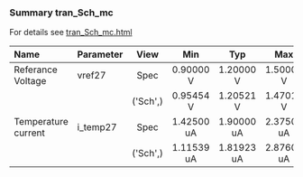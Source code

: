 ### Summary tran_Sch_mc

For details see <a href='tran_Sch_mc.html'>tran_Sch_mc.html</a>

|**Name**|**Parameter**|**View**|**Min** | **Typ** | **Max**|
|:---|:---|:---:|:---:|:---:|:---:|
|Referance Voltage|vref27 | Spec | 0.90000 V | 1.20000 V | 1.50000 V |
| | | ('Sch',)|0.95454 V | 1.20521 V | 1.47019 V |
|Temperature current|i\_temp27 | Spec | 1.42500 uA | 1.90000 uA | 2.37500 uA |
| | | ('Sch',)|1.11539 uA | 1.81923 uA | 2.87600 uA |
